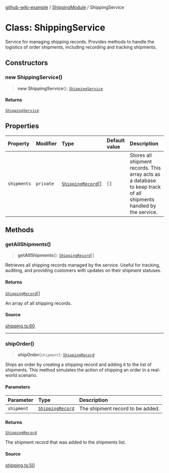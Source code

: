 [github-wiki-example](../wiki/Home) / [ShippingModule](../wiki/ShippingModule) / ShippingService

# Class: ShippingService

Service for managing shipping records.
Provides methods to handle the logistics of order shipments, including recording and tracking shipments.

## Constructors

### new ShippingService()

> **new ShippingService**(): [`ShippingService`](../wiki/ShippingModule.Class.ShippingService)

#### Returns

[`ShippingService`](../wiki/ShippingModule.Class.ShippingService)

## Properties

| Property | Modifier | Type | Default value | Description |
| :------ | :------ | :------ | :------ | :------ |
| `shipments` | `private` | [`ShippingRecord`](../wiki/ShippingModule.Interface.ShippingRecord)[] | `[]` | Stores all shipment records. This array acts as a database to keep track of all shipments handled by the service. |

## Methods

### getAllShipments()

> **getAllShipments**(): [`ShippingRecord`](../wiki/ShippingModule.Interface.ShippingRecord)[]

Retrieves all shipping records managed by the service.
Useful for tracking, auditing, and providing customers with updates on their shipment statuses.

#### Returns

[`ShippingRecord`](../wiki/ShippingModule.Interface.ShippingRecord)[]

An array of all shipping records.

#### Source

[shipping.ts:60](https://github.com/typedoc2md/typedoc-plugin-markdown-examples/blob/bacb1c2264a9626cba5f9e7959f4fc899171a745/examples/src/shipping.ts#L60)

***

### shipOrder()

> **shipOrder**(`shipment`): [`ShippingRecord`](../wiki/ShippingModule.Interface.ShippingRecord)

Ships an order by creating a shipping record and adding it to the list of shipments.
This method simulates the action of shipping an order in a real-world scenario.

#### Parameters

| Parameter | Type | Description |
| :------ | :------ | :------ |
| `shipment` | [`ShippingRecord`](../wiki/ShippingModule.Interface.ShippingRecord) | The shipment record to be added. |

#### Returns

[`ShippingRecord`](../wiki/ShippingModule.Interface.ShippingRecord)

The shipment record that was added to the shipments list.

#### Source

[shipping.ts:50](https://github.com/typedoc2md/typedoc-plugin-markdown-examples/blob/bacb1c2264a9626cba5f9e7959f4fc899171a745/examples/src/shipping.ts#L50)
